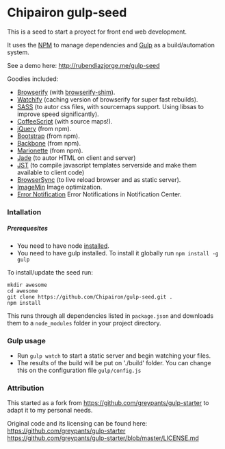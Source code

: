 Chipairon gulp-seed
===================

This is a seed to start a proyect for front end web development.

It uses the [NPM](http://www.npmjs.org) to manage dependencies and [Gulp](http://gulpjs.com) as a build/automation system.

See a demo here: http://rubendiazjorge.me/gulp-seed

Goodies included:

- [Browserify](http://browserify.org/) (with [browserify-shim](https://github.com/thlorenz/browserify-shim)).
- [Watchify](https://github.com/substack/watchify) (caching version of browserify for super fast rebuilds).
- [SASS](http://sass-lang.com/) (to autor css files, with sourcemaps support. Using libsas to improve speed significantly).
- [CoffeeScript](http://coffeescript.org/) (with source maps!).
- [jQuery](http://jquery.com/) (from npm).
- [Bootstrap](http://getbootstrap.com) (from npm).
- [Backbone](http://backbonejs.org/) (from npm).
- [Marionette](http://marionettejs.com/) (from npm).
- [Jade](http://jade-lang.com/) (to autor HTML on client and server)
- [JST](https://www.npmjs.org/package/gulp-jst) (to compile javascript templates serverside and make them available to client code)
- [BrowserSync](http://browsersync.io) (to live reload browser and as static server).
- [ImageMin](https://www.npmjs.org/package/gulp-imagemin) Image optimization.
- [Error Notification](https://www.npmjs.org/package/gulp-notify) Error Notifications in Notification Center.


### Intallation

##### Prerequesites
- You need to have node [installed](http://nodejs.org/download/).
- You need to have gulp installed. To install it globally run `npm install -g gulp`

To install/update the seed run:

```
mkdir awesome
cd awesome
git clone https://github.com/Chipairon/gulp-seed.git .
npm install
```

This runs through all dependencies listed in `package.json` and downloads them
to a `node_modules` folder in your project directory.

### Gulp usage

- Run `gulp watch` to start a static server and begin watching your files.
- The results of the build will be put on './build' folder. You can change this on the configuration file `gulp/config.js`


### Attribution
This started as a fork from https://github.com/greypants/gulp-starter to adapt it to my personal needs.

Original code and its licensing can be found here:
  https://github.com/greypants/gulp-starter
  https://github.com/greypants/gulp-starter/blob/master/LICENSE.md
